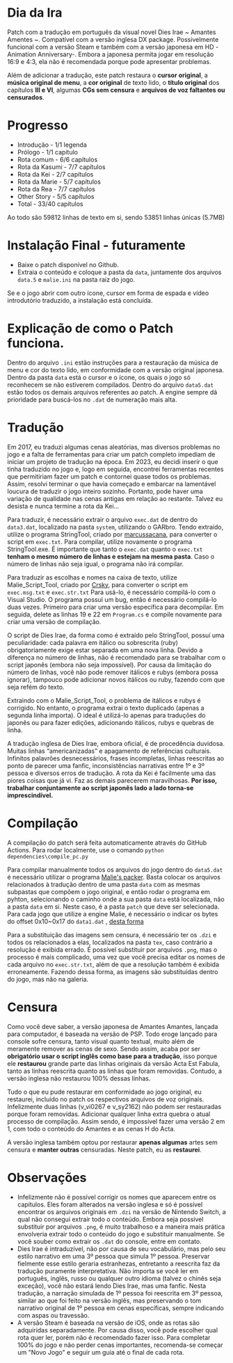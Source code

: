 # Dia da Ira

Patch com a tradução em português da visual novel Dies Irae ~ Amantes Amentes ~. 
Compatível com a versão inglesa DX package. Possivelmente funcional com a versão Steam e também com a versão japonesa em HD -Animation Anniversary-. Embora a japonesa permita jogar em resolução 16:9 e 4:3, ela não é recomendada porque pode apresentar problemas.

Além de adicionar a tradução, este patch restaura o **cursor original**, a **música original de menu**, a **cor original** de texto lido, o **título original** dos capítulos **III e VI**, algumas **CGs sem censura** e  **arquivos de voz faltantes ou censurados**.

# Progresso
- Introdução - 1/1 legenda
- Prólogo - 1/1 capítulo
- Rota comum - 6/6 capítulos
- Rota da Kasumi - 7/7 capítulos
- Rota da Kei - 2/7 capítulos
- Rota da Marie - 5/7 capítulos
- Rota da Rea - 7/7 capítulos
- Other Story - 5/5  capítulos
- Total - 33/40 capítulos

Ao todo são 59812 linhas de texto em si, sendo 53851 linhas únicas (5.7MB)

# Instalação Final - futuramente

- Baixe o patch disponível no Github.
- Extraia o conteúdo e coloque a pasta da ```data```, juntamente dos arquivos ```data.5``` e ```malie.ini``` na pasta raiz do jogo.

Se e o jogo abrir com outro ícone, cursor em forma de espada e vídeo introdutório traduzido, a instalação está concluída.

# Explicação de como o Patch funciona.

Dentro do arquivo ```.ini``` estão instruções para a restauração da música de menu e cor do texto lido, em conformidade com a versão original japonesa.
Dentro da pasta ```data``` está o cursor e o ícone, os quais o jogo só reconhecem se não estiverem compilados.
Dentro do arquivo ```data5.dat``` estão todos os demais arquivos referentes ao patch. A engine sempre dá prioridade para buscá-los no ```.dat``` de numeração mais alta.


# Tradução

Em 2017, eu traduzi algumas cenas aleatórias, mas diversos problemas no jogo e a falta de ferramentas para criar um patch completo impediam de iniciar um projeto de tradução na época.
Em 2023, eu decidi inserir o que tinha traduzido no jogo e, logo em seguida, encontrei ferramentas recentes que permitiriam fazer um patch e contornei quase todos os problemas. 
Assim, resolvi terminar o que havia começado e embarcar na lamentável loucura de traduzir o jogo inteiro sozinho. Portanto, pode haver uma variação de qualidade nas cenas antigas em relação ao restante.
Talvez eu desista e nunca termine a rota da Kei...

Para traduzir, é necessário extrair o arquivo ```exec.dat``` de dentro do ```data3.dat```, localizado na pasta ```system```, utilizando o GARbro.
Tendo extraído, utilize o programa StringTool, criado por [marcussacana](https://github.com/marcussacana/SacanaWrapper), para converter o script em ```exec.txt```.
Para compilar, utilize novamente o programa StringTool.exe.
É importante que tanto o ```exec.dat``` quanto o ```exec.txt``` **tenham o mesmo número de linhas e estejam na mesma pasta**.
Caso o número de linhas não seja igual, o programa não irá compilar.

Para traduzir as escolhas e nomes na caixa de texto, utilize Malie_Script_Tool, criado por [Crsky](https://github.com/crskycode/Malie_Script_Tool), para converter o script em ```exec.msg.txt``` e ```exec.str.txt```
Para usá-lo, é necessário compilá-lo com o Visual Studio. O programa possui um bug, então é necessário compilá-lo duas vezes. Primeiro para criar uma versão específica para decompilar. Em seguida, delete as linhas 19 e 22 em ```Program.cs``` e compile novamente para criar uma versão de compilação.

O script de Dies Irae, da forma como é extraído pelo StringTool, possuí uma peculiaridade: cada palavra em itálico ou sobrescrita (ruby) obrigatoriamente exige estar separada em uma nova linha. 
Devido a diferença no número de linhas, não é recomendado para se trabalhar com o script japonês (embora não seja impossível).
Por causa da limitação do número de linhas, você não pode remover itálicos e rubys (embora possa ignorar), tampouco pode adicionar novos itálicos ou ruby, fazendo com que seja refém do texto.

Extraindo com o Malie_Script_Tool, o problema de itálicos e rubys é corrigido. No entanto, o programa extrai o texto duplicado (apenas a segunda linha importa). O ideal é utilizá-lo apenas para traduções do japonês ou para fazer edições, adicionando itálicos, rubys e quebras de linha.

A tradução inglesa de Dies Irae, embora oficial, é de procedência duvidosa. Muitas linhas “americanizadas” e apagamento de referências culturais. Infinitos palavrões desnecessários, frases incompletas, linhas reescritas ao ponto de parecer uma fanfic, inconsistências narrativas entre 1º e 3º pessoa e diversos erros de tradução. A rota da Kei é facilmente uma das piores coisas que já vi. Faz as demais parecerem maravilhosas.  **Por isso, trabalhar conjuntamente ao script japonês lado a lado torna-se imprescindível.**

# Compilação

A compilação do patch será feita automaticamente através do GitHub Actions. Para rodar localmente, use o comando ```python dependencies\compile_pc.py```

Para compilar manualmente todos os arquivos do jogo dentro do ```data5.dat``` é necessário utilizar o programa [Malie's packer](https://github.com/satan53x/SExtractor/tree/main/tools/Malie).
Basta colocar os arquivos relacionados à tradução dentro de uma pasta ```data``` com as mesmas subpastas que compõem o jogo original, e então rodar o programa em pyhton, selecionando o caminho onde a sua pasta ```data``` está localizada, não a pasta ```data``` em si. Neste caso, é a pasta ```patch``` que deve ser selecionada.
Para cada jogo que utilize a engine Malie, é necessário o indicar os bytes do offset 0x10~0x17 do ```data1.dat``` , [desta forma](https://github.com/Akaruzi/dies_aitrans/issues/4#issuecomment-1913515911)

Para a substituição das imagens sem censura, é necessário ter os ```.dzi``` e todos os relacionados a elas, localizados na pasta ```tex```, caso contrário a resolução é exibida errado. É possível substituir por arquivos ```.png```, mas o processo é mais complicado, uma vez que você precisa editar os nomes de cada arquivo no ```exec.str.txt```, além de que a resolução também é exibida erroneamente. Fazendo dessa forma, as imagens são substituídas dentro do jogo, mas não na galeria.

# Censura

Como você deve saber, a versão japonesa de Amantes Amantes, lançada para computador, é baseada na versão de PSP. Todo eroge lançado para console sofre censura, tanto visual quanto textual, muito além de meramente remover as cenas de sexo.
Sendo assim, acaba por ser **obrigatório usar o script inglês como base para a tradução**, isso porque ele **restaurou** grande parte das linhas originais da versão Acta Est Fabula, tanto as linhas reescrita quanto as linhas que foram removidas.
Contudo, a versão inglesa não restaurou 100% dessas linhas. 

Tudo o que eu pude restaurar em conformidade ao jogo original, eu restaurei, incluído no patch os respectivos arquivos de voz originais. Infelizmente duas linhas (v_vi0267 e v_sy2162) não podem ser restauradas porque foram removidas. Adicionar qualquer linha extra quebra o atual processo de compilação. Assim sendo, é impossível fazer uma versão 2 em 1, com todo o conteúdo do Amantes e as cenas H do Acta.

A versão inglesa também optou por restaurar **apenas algumas** artes sem censura e **manter outras** censuradas. Neste patch, eu as **restaurei**.

# Observações
- Infelizmente não é possível corrigir os nomes que aparecem entre os capítulos. Eles foram alterados na versão inglesa e só é possível encontrar os arquivos originais em ```.dzi``` na versão de Nintendo Switch, a qual não consegui extrair todo o conteúdo. Embora seja possível substituir por arquivos ```.png```, é muito trabalhoso e a maneira mais prática envolveria extrair todo o conteúdo do jogo e substituir manualmente. Se você souber como extrair os ```.dat``` do console, entre em contato.
- Dies Irae é intraduzível, não por causa de seu vocabulário, mas pelo seu estilo narrativo em uma 3º pessoa que simula 1º pessoa. Preservar fielmente esse estilo geraria estranhezas, entretanto a reescrita faz da tradução puramente interpretativa. Não importa se você ler em português, inglês, russo ou qualquer outro idioma (talvez o chinês seja exceção), você não estará lendo Dies Irae, mas uma fanfic. Nesta tradução, a narração simulada de 1º pessoa foi reescrita em 3º pessoa, similar ao que foi feito na versão inglês, mas preservando o tom narrativo original de 1º pessoa em cenas específicas, sempre indicando com aspas ou travessão.
- A versão Steam é baseada na versão de iOS, onde as rotas são adquiridas separadamente. Por causa disso, você pode escolher qual rota quer ler, porém não é recomendado fazer isso. Para completar 100% do jogo e não perder cenas importantes, recomenda-se começar um "Novo Jogo" e seguir um guia até o final de cada rota.